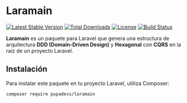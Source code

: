 # Laramain

[![Latest Stable Version](https://poser.pugx.org/pupadevs/laramain/v/stable)](https://packagist.org/packages/pupadevs/laramain)
[![Total Downloads](https://poser.pugx.org/pupadevs/laramain/downloads)](https://packagist.org/packages/pupadevs/laramain)
[![License](https://poser.pugx.org/pupadevs/laramain/license)](https://packagist.org/packages/pupadevs/laramain)
[![Build Status](https://travis-ci.com/pupadevs/laramain.svg?branch=main)](https://travis-ci.com/pupadevs/laramain)

**Laramain** es un paquete para Laravel que genera una estructura de arquitectura **DDD (Domain-Driven Design)** y **Hexagonal** con **CQRS** en la raíz de un proyecto Laravel.

## Instalación

Para instalar este paquete en tu proyecto Laravel, utiliza Composer:

```bash
composer require pupadevs/laramain
